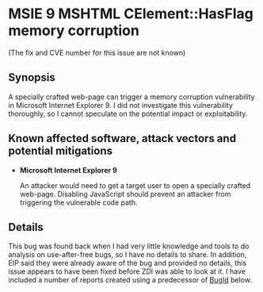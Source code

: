 MSIE 9 MSHTML CElement::HasFlag memory corruption
=================================================
(The fix and CVE number for this issue are not known)

Synopsis
--------
A specially crafted web-page can trigger a memory corruption vulnerability in
Microsoft Internet Explorer 9. I did not investigate this vulnerability
thoroughly, so I cannot speculate on the potential impact or exploitability.

Known affected software, attack vectors and potential mitigations
-----------------------------------------------------------------
* **Microsoft Internet Explorer 9**

  An attacker would need to get a target user to open a specially crafted
  web-page. Disabling JavaScript should prevent an attacker from triggering the
  vulnerable code path.

Details
-------
This bug was found back when I had very little knowledge and tools to do
analysis on use-after-free bugs, so I have no details to share. In addition,
EIP said they were already aware of the bug and provided no details, this issue
appears to have been fixed before ZDI was able to look at it.
I have included a number of reports created using a predecessor of [BugId][]
below.

[BugId]: https://github.com/SkyLined/BugId
